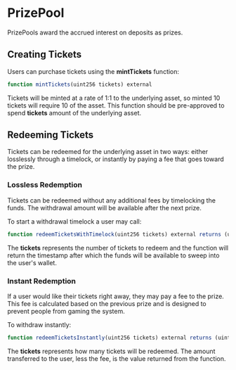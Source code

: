 # PrizePool

PrizePools award the accrued interest on deposits as prizes.

## Creating Tickets

Users can purchase tickets using the **mintTickets** function:

```javascript
function mintTickets(uint256 tickets) external
```

Tickets will be minted at a rate of 1:1 to the underlying asset, so minted 10 tickets will require 10 of the asset.  This function should be pre-approved to spend **tickets** amount of the underlying asset.

## Redeeming Tickets

Tickets can be redeemed for the underlying asset in two ways: either losslessly through a timelock, or instantly by paying a fee that goes toward the prize.

### Lossless Redemption

Tickets can be redeemed without any additional fees by timelocking the funds.  The withdrawal amount will be available after the next prize.

To start a withdrawal timelock a user may call:

```javascript
function redeemTicketsWithTimelock(uint256 tickets) external returns (uint256)
```

The **tickets** represents the number of tickets to redeem and the function will return the timestamp after which the funds will be available to sweep into the user's wallet.

### Instant Redemption

If a user would like their tickets right away, they may pay a fee to the prize.  This fee is calculated based on the previous prize and is designed to prevent people from gaming the system.

To withdraw instantly:

```javascript
function redeemTicketsInstantly(uint256 tickets) external returns (uint256)
```

The **tickets** represents how many tickets will be redeemed.  The amount transferred to the user, less the fee, is the value returned from the function.

